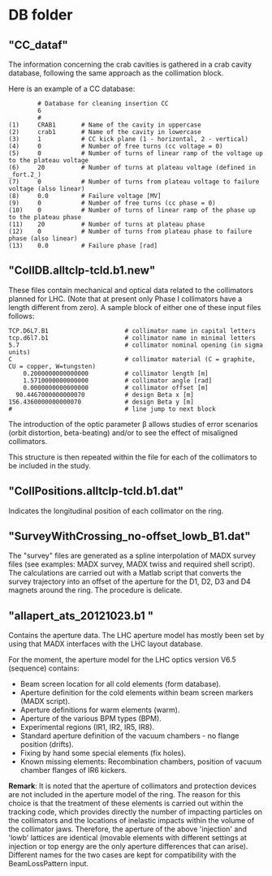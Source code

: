 DB folder
=========

"CC_dataf"
----------

The information concerning the crab cavities is gathered in a crab cavity database, following the same approach as the collimation block.

Here is an example of a CC database:

```
		# Database for cleaning insertion CC
		6
		#
(1) 	CRAB1		# Name of the cavity in uppercase
(2) 	crab1		# Name of the cavity in lowercase
(3) 	1			# CC kick plane (1 - horizontal, 2 - vertical)
(4) 	0			# Number of free turns (cc voltage = 0)
(5) 	0			# Number of turns of linear ramp of the voltage up to the plateau voltage
(6) 	20			# Number of turns at plateau voltage (defined in _fort.2_)
(7) 	0			# Number of turns from plateau voltage to failure voltage (also linear)
(8) 	0.0 		# Failure voltage [MV]
(9) 	0			# Number of free turns (cc phase = 0)
(10) 	0			# Number of turns of linear ramp of the phase up to the plateau phase
(11) 	20			# Number of turns at plateau phase
(12) 	0			# Number of turns from plateau phase to failure phase (also linear)
(13) 	0.0 		# Failure phase [rad]
```

"CollDB.alltclp-tcld.b1.new"
----------------------------

These files contain mechanical and optical data related to the collimators planned for LHC. (Note that at present only Phase I collimators have a length different from zero). A sample block of either one of these input files follows:

```
TCP.D6L7.B1                   	# collimator name in capital letters
tcp.d6l7.b1                     # collimator name in minimal letters
5.7                             # collimator nominal opening (in sigma units)
C                               # collimator material (C = graphite, CU = copper, W=tungsten)
    0.2000000000000000          # collimator length [m]
    1.5710000000000000          # collimator angle [rad]
    0.0000000000000000          # collimator offset [m] 
  90.4467000000000070           # design Beta x [m] 
156.4360000000000070          	# design Beta y [m]  
#                               # line jump to next block  
```

The introduction of the optic parameter β allows studies of error scenarios (orbit distortion, beta-beating) and/or to see the effect of misaligned collimators.

This structure is then repeated within the file for each of the collimators to be included in the study.

"CollPositions.alltclp-tcld.b1.dat"
-----------------------------------

Indicates the longitudinal position of each collimator on the ring.


"SurveyWithCrossing_no-offset_lowb_B1.dat"
-----------------------------------------
The "survey" files are generated as a spline interpolation of MADX survey files (see examples: MADX survey, MADX twiss and required shell script). The calculations are carried out with a Matlab script that converts the survey trajectory into an offset of the aperture for the D1, D2, D3 and D4 magnets around the ring. The procedure is delicate.


"allapert_ats_20121023.b1 "
---------------------------
Contains the aperture data. The LHC aperture model has mostly been set by using that MADX interfaces with the LHC layout database. 

For the moment, the aperture model for the LHC optics version V6.5 (sequence) contains:

* Beam screen location for all cold elements (form database).
* Aperture definition for the cold elements within beam screen markers (MADX script).
* Aperture definitions for warm elements (warm).
* Aperture of the various BPM types (BPM).
* Experimental regions (IR1, IR2, IR5, IR8).
* Standard aperture definition of the vacuum chambers - no flange position (drifts).
* Fixing by hand some special elements (fix holes).
* Known missing elements: Recombination chambers, position of vacuum chamber flanges of IR6 kickers.

__Remark__: It is noted that the aperture of collimators and protection devices are not included in the aperture model of the ring. The reason for this choice is that the treatment of these elements is carried out within the tracking code, which provides directly the number of impacting particles on the collimators and the locations of inelastic impacts within the volume of the collimator jaws. Therefore, the aperture of the above 'injection' and 'lowb' lattices are identical (movable elements with different settings at injection or top energy are the only aperture differences that can arise). Different names for the two cases are kept for compatibility with the BeamLossPattern input.